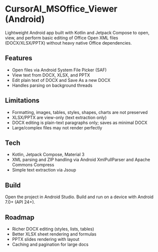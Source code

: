 # CursorAI_MSOffice_Viewer (Android)

Lightweight Android app built with Kotlin and Jetpack Compose to open, view, and perform basic editing of Office Open XML files (DOCX/XLSX/PPTX) without heavy native Office dependencies.

## Features
- Open files via Android System File Picker (SAF)
- View text from DOCX, XLSX, and PPTX
- Edit plain text of DOCX and Save As a new DOCX
- Handles parsing on background threads

## Limitations
- Formatting, images, tables, styles, shapes, charts are not preserved
- XLSX/PPTX are view-only (text extraction only)
- DOCX editing is plain-text paragraphs only; saves as minimal DOCX
- Large/complex files may not render perfectly

## Tech
- Kotlin, Jetpack Compose, Material 3
- XML parsing and ZIP handling via Android XmlPullParser and Apache Commons Compress
- Simple text extraction via Jsoup

## Build
Open the project in Android Studio. Build and run on a device with Android 7.0+ (API 24+).

## Roadmap
- Richer DOCX editing (styles, lists, tables)
- Better XLSX sheet rendering and formulas
- PPTX slides rendering with layout
- Caching and pagination for large docs
